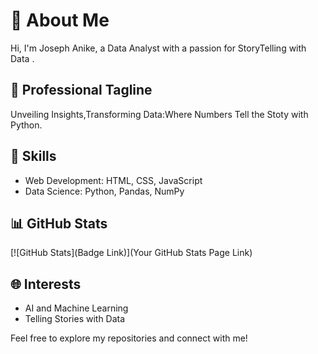 # 👋 About Me

<!--
**MIkejones109/MIkejones109** is a ✨ _special_ ✨ repository because its `README.md` (this file) appears on your GitHub profile.-----> 
Hi, I'm Joseph Anike, a Data Analyst with a passion for StoryTelling with Data .

## 🚀 Professional Tagline
Unveiling Insights,Transforming Data:Where Numbers Tell the Stoty with Python.

## 💼 Skills
- Web Development: HTML, CSS, JavaScript
- Data Science: Python, Pandas, NumPy

<!-- ## 🌟 Projects
- [Project 1 Name](Link): Brief description.
- [Project 2 Name](Link): Brief description. -->

## 📊 GitHub Stats
[![GitHub Stats](Badge Link)](Your GitHub Stats Page Link)

## 🌐 Interests

- AI and Machine Learning
- Telling Stories with Data


<!-- ## 📫 Contact Me
- [LinkedIn](Your LinkedIn Profile Link)
- [Email](Your Email Address) -->

Feel free to explore my repositories and connect with me!








<!--Here are some ideas to get you started: 
- 🔭 I’m currently working on ...
- 🌱 I’m currently learning ...
- 👯 I’m looking to collaborate on ...
- 🤔 I’m looking for help with ...
- 💬 Ask me about ...
- 📫 How to reach me: ...
- 😄 Pronouns: ...
- ⚡ Fun fact: ... 
-->

 



